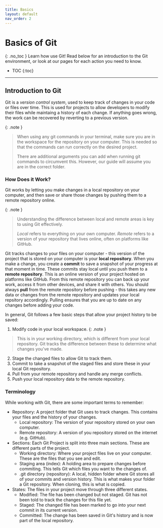 ```yaml
---
title: Basics
layout: default
nav_order: 2
---
```

# Basics of Git
{: .no_toc }
Learn how use Git! Read below for an introduction to the Git environment, or look at our pages for each action you need to know.

- TOC
{:toc}

---

## Introduction to Git
Git is a *version control system*, used to keep track of changes in your code or files over time. This is used for projects to allow developers to modify their files while maintaing a history of each change. If anything goes wrong, the work can be recovered by reverting to a previous version.

{: .note }
> When using any git commands in your terminal, make sure you are in the workspace for the repository on your computer. This is needed so that the commands can run correctly on the desired project.
>
> There are additional arguments you can add when running git commands to circumvent this. However, our guide will assume you are in the correct folder.

### How Does it Work?
Git works by letting you make changes in a local repository on your computer, and then save or share those changes by pushing them to a remote repository online.

{: .note }
> Understanding the difference between local and remote areas is key to using Git effectively.
>
> *Local* refers to everything on your own computer.
> *Remote* refers to a version of your repository that lives online, often on platforms like GitHub.

Git tracks changes to your files on your computer - this version of the project that is stored on your computer is your **local repository**. When you make a change, you create a **commit** to save a snapshot of your progress at that moment in time. These commits stay local until you push them to a **remote repository**. This is an online version of your project hosted on platforms like GitHub. From this remote repository you can back up your work, access it from other devices, and share it with others. You should always **pull** from the remote repository before pushing - this takes any new data or changes from the remote repository and updates your local repsitory accordingly. Pulling ensures that you are up to date on any changes before adding your code.

In general, Git follows a few basic steps that allow your project history to be saved:
1. Modify code in your local workspace. 
{: .note }
> This is in your working directory, which is different from your local repository. Git tracks the difference between these to determine what changes you've made.
2. Stage the changed files to allow Git to track them.
3. Commit to take a snapshot of the staged files and store these in your local Git repository.
4. Pull from your remote repository and handle any merge conflicts.
5. Push your local repository data to the remote repository.

### Terminology
While working with Git, there are some important terms to remember:
- Repository: A project folder that Git uses to track changes. This contains your files and the history of your changes.
    - Local repository: The version of your repository stored on your own computer.
    - Remote repository: A version of you repository stored on the internet (e.g. GitHub).
- Sections: Each Git Project is split into three main sections. These are different parts of the project.
    - Working directory: Where your project files live on your computer. These are the files that you see and edit.
    - Staging area (index): A holding area to prepare changes before commiting. This tells Git which files you want to the changes of.
    - .git directory (repository): A local, hidden folder where Git stores all of your commits and version history. This is what makes your folder a Git repository. When cloning, this is what is copied.
- States: The files in your project move through three different states.
    - Modified: The file has been changed but not staged. Git has not been told to track the changes for this file yet.
    - Staged: The changed file has been marked to go into your next commit in its current version.
    - Committed: The change has been saved in Git's history and is now part of the local repository.